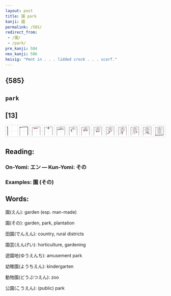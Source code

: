 ```yaml
---
layout: post
title: 園 park
kanji: 園
permalink: /585/
redirect_from:
 - /園/
 - /park/
pre_kanji: 584
nex_kanji: 586
heisig: "Pent in . . . lidded crock . . . scarf."
---
```


## {585}

## `park`

## [13]

<div class="stroke"><img src="../images/E59C92.png" /></div>

## Reading:

### On-Yomi: エン &mdash; Kun-Yomi: その

### Examples: 園 (その)

## Words:

園(えん): garden (esp. man-made)

園(その): garden, park, plantation

田園(でんえん): country, rural districts

園芸(えんげい): horticulture, gardening

遊園地(ゆうえんち): amusement park

幼稚園(ようちえん): kindergarten

動物園(どうぶつえん): zoo

公園(こうえん): (public) park

